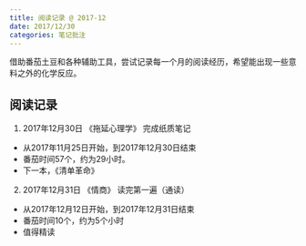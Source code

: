 ```yaml
---
title: 阅读记录 @ 2017-12
date: 2017/12/30
categories: 笔记批注
---
```

借助番茄土豆和各种辅助工具，尝试记录每一个月的阅读经历，希望能出现一些意料之外的化学反应。

<!-- more -->
## 阅读记录
1. 2017年12月30日 《拖延心理学》 完成纸质笔记
  - 从2017年11月25日开始，到2017年12月30日结束
  - 番茄时间57个，约为29小时。
  - 下一本，《清单革命》

2. 2017年12月31日 《情商》 读完第一遍（通读）
  - 从2017年12月12日开始，到2017年12月31日结束
  - 番茄时间10个，约为5个小时
  - 值得精读
